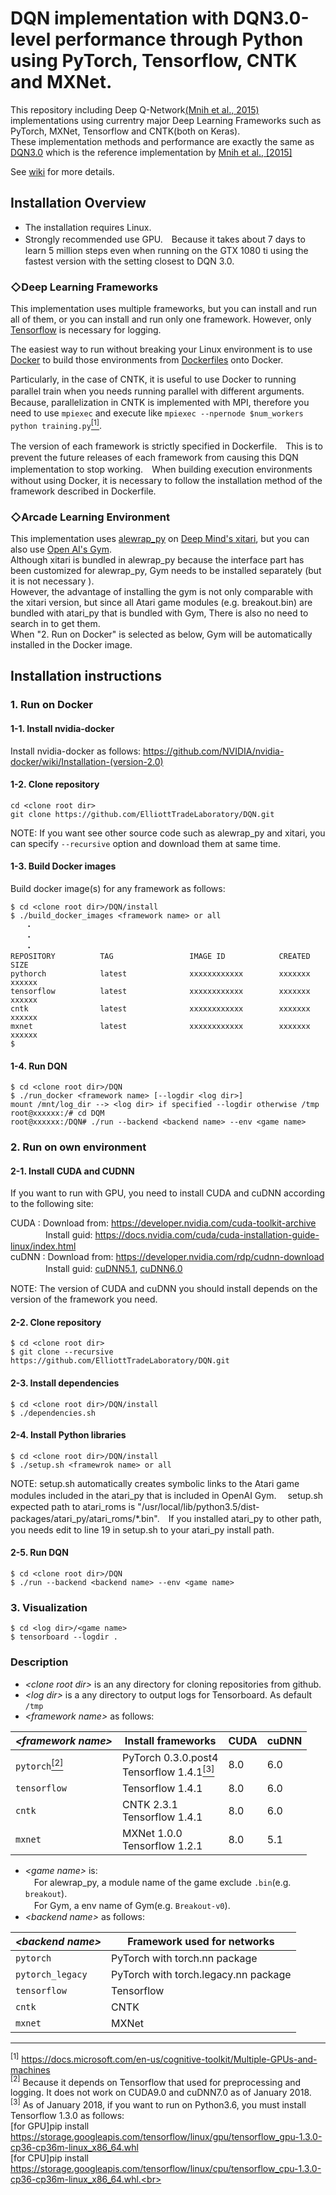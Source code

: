# DQN implementation with DQN3.0-level performance through Python using PyTorch, Tensorflow, CNTK and MXNet.

This repository including Deep Q-Network[(Mnih et al., 2015)](https://storage.googleapis.com/deepmind-media/dqn/DQNNaturePaper.pdf) implementations using currentry major Deep Learning Frameworks such as PyTorch, MXNet, Tensorflow and CNTK(both on Keras).<br>
These implementation methods and performance are exactly the same as [DQN3.0](https://github.com/deepmind/dqn) which is the reference implementation by [Mnih et al., [2015]](https://storage.googleapis.com/deepmind-media/dqn/DQNNaturePaper.pdf)

See [wiki](https://github.com/ElliottTradeLaboratory/DQN/wiki) for more details.

## Installation Overview

* The installation requires Linux.<br>
* Strongly recommended use GPU.　Because it takes about 7 days to learn 5 million steps even when running on the GTX 1080 ti using the fastest version with the setting closest to DQN 3.0.

### ◇Deep Learning Frameworks
This implementation uses multiple frameworks, but you can install and run all of them, or you can install and run only one framework.
However, only [Tensorflow](https://www.tensorflow.org/) is necessary for logging.

The easiest way to run without breaking your Linux environment is to use [Docker](https://www.docker.com/) to build those environments from [Dockerfiles](https://github.com/ElliottTradeLaboratory/DQN/tree/master/Dockerfiles) onto Docker.

Particularly, in the case of CNTK, it is useful to use Docker to running parallel train when you needs running parallel with different arguments.　Because, parallelization in CNTK is implemented with MPI, therefore you need to use `mpiexec` and execute like `mpiexec --npernode $num_workers python training.py`[<sup>[1]</sip>](#cntk_mpi).

The version of each framework is strictly specified in Dockerfile.　This is to prevent the future releases of each framework from causing this DQN implementation to stop working.　When building execution environments without using Docker, it is necessary to follow the installation method of the framework described in Dockerfile.

### ◇Arcade Learning Environment

This implementation uses [alewrap_py](https://github.com/ElliottTradeLaboratory/alewrap_py) on [Deep Mind's xitari](https://github.com/deepmind/xitari), but you can also use [Open AI's Gym](https://github.com/openai/gym).<br>
Although xitari is bundled in alewrap_py because the interface part has been customized for alewrap_py, Gym needs to be installed separately (but it is not necessary ).<br>
However, the advantage of installing the gym is not only comparable with the xitari version, but since all Atari game modules (e.g. breakout.bin) are bundled with atari_py that is bundled with Gym, There is also no need to search in to get them.<br>
When "2. Run on Docker" is selected as below, Gym will be automatically installed in the Docker image.

## Installation instructions

### 1. Run on Docker

#### 1-1. Install nvidia-docker

Install nvidia-docker as follows:
https://github.com/NVIDIA/nvidia-docker/wiki/Installation-(version-2.0)

#### 1-2. Clone repository

```
cd <clone root dir>
git clone https://github.com/ElliottTradeLaboratory/DQN.git
```

NOTE: If you want see other source code such as alewrap_py and xitari, you can specify `--recursive` option and download them at same time.

#### 1-3. Build Docker images

Build docker image(s) for any framework as follows:
```
$ cd <clone root dir>/DQN/install
$ ./build_docker_images <framework name> or all
　　・
　　・
　　・
REPOSITORY          TAG                 IMAGE ID            CREATED             SIZE
pythorch            latest              xxxxxxxxxxxx        xxxxxxx             xxxxxx
tensorflow          latest              xxxxxxxxxxxx        xxxxxxx             xxxxxx
cntk                latest              xxxxxxxxxxxx        xxxxxxx             xxxxxx
mxnet               latest              xxxxxxxxxxxx        xxxxxxx             xxxxxx
$
```

#### 1-4. Run DQN

```
$ cd <clone root dir>/DQN
$ ./run_docker <framework name> [--logdir <log dir>]
mount /mnt/log_dir --> <log dir> if specified --logdir otherwise /tmp 
root@xxxxxx:/# cd DQM
root@xxxxxx:/DQN# ./run --backend <backend name> --env <game name>
```

### 2. Run on own environment

#### 2-1. Install CUDA and CUDNN

If you want to run with GPU, you need to install CUDA and cuDNN according to the following site:

CUDA  : Download from: https://developer.nvidia.com/cuda-toolkit-archive<br>
　　　　Install guid: https://docs.nvidia.com/cuda/cuda-installation-guide-linux/index.html<br>
cuDNN : Download from: https://developer.nvidia.com/rdp/cudnn-download<br>
　　　　Install guid: [cuDNN5.1](http://developer2.download.nvidia.com/compute/machine-learning/cudnn/secure/v5.1/prod/doc/cudnn_install.txt?4Y7u0FqHrotFcmVuCKOpM2anE-n8iMSBbn9WCrSMFTUFQzXCSGfEIkdPvFi0yoyTYBTKJzIiKiVwvgSYDqnfDzpew8WT1PdIAnXOeStXoMX2meBxzvBWZmNaVc3dt5u8Cv96mWCoTVp87ppWFM22UG1vqwAgwu4pR-W7m7fuHGOfIMYr), [cuDNN6.0](http://developer2.download.nvidia.com/compute/machine-learning/cudnn/secure/v6/prod/Doc/cudnn_install-2.txt?5e1fCcgO0eYlHY7zwZH-LBiJJBZRX4pF_wv1Gf3hq1lpsF6Q0pvkc0BkdZKVwfxaT-m8iAjLn0ZV6NRh_-jGp8GCMDnmUmCHtxQ82UQnwQVlrzZebTFGRm5q90Ic8S7UC2SMG0Z-NXlwLQfqOpr7l6YErWhJB1Ai2dc4ggsXjPFAtEx_)

NOTE: The version of CUDA and cuDNN you should install depends on the version of the framework you need.

#### 2-2. Clone repository

```
$ cd <clone root dir>
$ git clone --recursive https://github.com/ElliottTradeLaboratory/DQN.git
```

#### 2-3. Install dependencies

```
$ cd <clone root dir>/DQN/install
$ ./dependencies.sh
```

#### 2-4. Install Python libraries

```
$ cd <clone root dir>/DQN/install
$ ./setup.sh <framewrok name> or all
```
NOTE: setup.sh automatically creates symbolic links to the Atari game modules included in the atari_py that is included in OpenAI Gym. 　setup.sh expected path to atari_roms is "/usr/local/lib/python3.5/dist-packages/atari_py/atari_roms/*.bin".　If you installed atari_py to other path, you needs edit to line 19 in setup.sh to your atari_py install path. 

#### 2-5. Run DQN

```
$ cd <clone root dir>/DQN
$ ./run --backend <backend name> --env <game name>
```


### 3. Visualization
```
$ cd <log dir>/<game name>
$ tensorboard --logdir .
```

### Description
* _\<clone root dir\>_ is an any directory for cloning repositories from github.<br>
* _\<log dir\>_ is a any directory to output logs for Tensorboard. As default `/tmp`<br>
* _\<framework name\>_ as follows:

_\<framework name\>_ | Install frameworks| CUDA | cuDNN
---------------|-----|-----|-----
`pytorch`[<sup>[2]</sup>](#pytorch_cuda) | PyTorch 0.3.0.post4<br> Tensorflow 1.4.1[<sup>[3]</sup>](#tensorflow) | 8.0 | 6.0 
`tensorflow` | Tensorflow 1.4.1 | 8.0 | 6.0
`cntk` | CNTK 2.3.1<br> Tensorflow 1.4.1 | 8.0 | 6.0
`mxnet` | MXNet 1.0.0<br> Tensorflow 1.2.1 | 8.0 | 5.1

* _\<game name\>_ is:<br>
　For alewrap_py,  a module name of the game exclude `.bin`(e.g. `breakout`).<br>
　For Gym, a env name of Gym(e.g. `Breakout-v0`).<br>
* _\<backend name\>_ as follows:

_\<backend name\>_ | Framework used for networks
---------------|----------
`pytorch` | PyTorch with torch.nn package
`pytorch_legacy` | PyTorch with torch.legacy.nn package
`tensorflow` | Tensorflow
`cntk` | CNTK
`mxnet` | MXNet



***
<a name="cntk_mpi"><sup>[1]</sup></a> https://docs.microsoft.com/en-us/cognitive-toolkit/Multiple-GPUs-and-machines<br>
<a name="pytorch_cuda"><sup>[2]</sup></a> Because it depends on Tensorflow that used for preprocessing and logging. It does not work on CUDA9.0 and cuDNN7.0 as of January 2018.<br>
<a name="tensorflow"><sup>[3]</sup></a> As of January 2018, if you want to run on Python3.6, you must install Tensorflow 1.3.0 as follows:<br>[for GPU]pip install https://storage.googleapis.com/tensorflow/linux/gpu/tensorflow_gpu-1.3.0-cp36-cp36m-linux_x86_64.whl<br>[for CPU]pip install https://storage.googleapis.com/tensorflow/linux/cpu/tensorflow_cpu-1.3.0-cp36-cp36m-linux_x86_64.whl.<br>